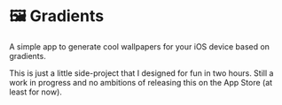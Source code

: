#  🖼 Gradients

A simple app to generate cool wallpapers for your iOS device based on gradients.

This is just a little side-project that I designed for fun in two hours. Still a work in progress
and no ambitions of releasing this on the App Store (at least for now).
